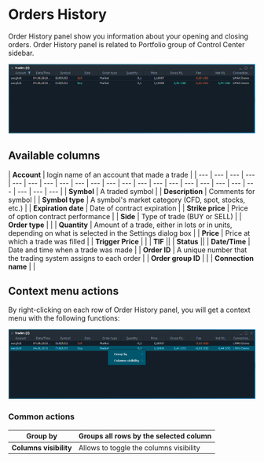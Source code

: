 # Orders History

Order History panel show you information about your opening and closing orders. Order History panel is related to Portfolio group of Control Center sidebar.

![The common look of Order History panel](../.gitbook/assets/trades.png)

## Available columns

| **Account** | login name of an account that made a trade |
| --- | --- | --- | --- | --- | --- | --- | --- | --- | --- | --- | --- | --- | --- | --- | --- | --- | --- | --- | --- | --- | --- | --- |
| **Symbol** | A traded symbol |
| **Description** | Comments for symbol |
| **Symbol type** | A symbol's market category \(CFD, spot, stocks, etc.\) |
| **Expiration date** | Date of contract expiration |
| **Strike price** | Price of option contract performance |
| **Side** | Type of trade \(BUY or SELL\) |
| **Order type** |  |
| **Quantity** | Amount of a trade, either in lots or in units, depending on what is selected in the Settings dialog box |
| **Price** | Price at which a trade was filled |
| **Trigger Price** | |
| **TIF** ||
| **Status** ||
| **Date/Time** | Date and time when a trade was made |
| **Order ID** | A unique number that the trading system assigns to each order |
| **Order group ID** |  |
| **Connection name** |  |

## Context menu actions

By right-clicking on each row of Order History panel, you will get a context menu with the following functions:

![Context functions](../.gitbook/assets/tradescontextmenu.png)

### Common actions

| **Group by** | Groups all rows by the selected column |
| --- | --- |
| **Columns visibility** | Allows to toggle the columns visibility |


